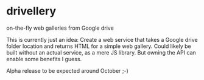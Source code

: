 # drivellery
on-the-fly web galleries from Google drive

This is currently just an idea: Create a web service that takes a Google drive folder location and returns HTML for a simple web gallery. Could likely be built without an actual service, as a mere JS library. But owning the API can enable some benefits I guess.

Alpha release to be expected around October ;-)
